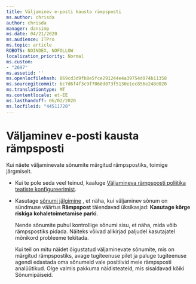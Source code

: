 ```yaml
---
title: Väljaminev e-posti kausta rämpsposti
ms.author: chrisda
author: chrisda
manager: dansimp
ms.date: 04/21/2020
ms.audience: ITPro
ms.topic: article
ROBOTS: NOINDEX, NOFOLLOW
localization_priority: Normal
ms.custom:
- "2697"
ms.assetid: ''
ms.openlocfilehash: 869cd3d9fb8e5fce291244e4a39754d074b11358
ms.sourcegitcommit: bc7d6f4f3c9f7060d073f5130e1ec856e248d020
ms.translationtype: MT
ms.contentlocale: et-EE
ms.lasthandoff: 06/02/2020
ms.locfileid: "44511720"
---
```

# <a name="outbound-email-to-junk-email-folder"></a>Väljaminev e-posti kausta rämpsposti

Kui näete väljaminevate sõnumite märgitud rämpspostiks, toimige järgmiselt.

- Kui te pole seda veel teinud, kaaluge [Väljamineva rämpsposti poliitika teatiste konfigureerimist](https://docs.microsoft.com/microsoft-365/security/office-365-security/configure-the-outbound-spam-policy).

- Kasutage [sõnumi jälgimine](https://docs.microsoft.com/microsoft-365/security/office-365-security/message-trace-scc) , et näha, kui väljaminev sõnum on sündmuse väärtus **Rämpspost** täiendavad üksikasjad: **Kasutage kõrge riskiga kohaletoimetamise parki**.

  Nende sõnumite puhul kontrollige sõnumi sisu, et näha, mida võib rämpspostiks pidada. Näiteks võivad allkirjad paljudel kasutajatel mõnikord probleeme tekitada.

  Kui teil on mitu näidet õigustatud väljaminevate sõnumite, mis on märgitud rämpspostiks, avage tugiteenuse pilet ja paluge tugiteenuse agendi edastada oma sõnumeid vale positiivid meie rämpsposti analüütikud. Olge valmis pakkuma näidisteateid, mis sisaldavad kõiki Sõnumipäiseid.
